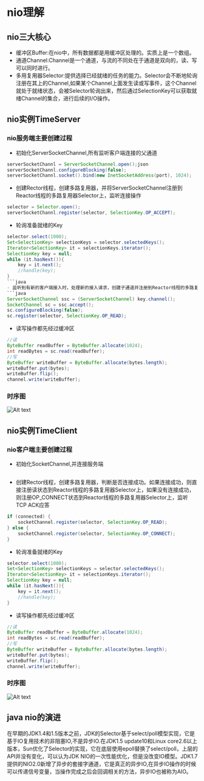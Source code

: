 # nio理解
## nio三大核心
- 缓冲区Buffer:在nio中，所有数据都是用缓冲区处理的。实质上是一个数组。
- 通道Channel:Channel是一个通道，与流的不同处在于通道是双向的，读、写可以同时进行。
- 多用复用器Selector:提供选择已经就绪的任务的能力。Selector会不断地轮询注册在其上的Channel,如果某个Channel上面发生读或写事件，这个Channel就处于就绪状态，会被Selector轮询出来，然后通过SelectionKey可以获取就绪Channel的集合，进行后续的I/O操作。
## nio实例TimeServer
### nio服务端主要创建过程
- 初始化ServerSocketChannel,所有监听客户端连接的父通道
```java
serverSocketChannl = ServerSocketChannel.open();json
serverSocketChannl.configureBlocking(false);
serverSocketChannl.socket().bind(new InetSocketAddress(port), 1024);
```
- 创建Rector线程，创建多路复用器，并将ServerSocketChannel注册到Reactor线程的多路复用器Selector上，监听连接操作
```java
selector = Selector.open();
serverSocketChannl.register(selector, SelectionKey.OP_ACCEPT);
```
- 轮询准备就绪的Key
```java
selector.select(1000);
Set<SelectionKey> selectionKeys = selector.selectedKeys();
Iterator<SelectionKey> it = selectionKeys.iterator();
SelectionKey key = null;
while (it.hasNext()){
    key = it.next();
    //handle(key);
}
```java
- 监听到有新的客户端接入时，处理新的接入请求，创建子通道并注册到Reactor线程的多路复用器Selector上，监听读操作。
```java
ServerSocketChannel ssc = (ServerSocketChannel) key.channel();
SocketChannel sc = ssc.accept();
sc.configureBlocking(false);
sc.register(selector, SelectionKey.OP_READ);
```
- 读写操作都先经过缓冲区
```java
//读
ByteBuffer readBuffer = ByteBuffer.allocate(1024);
int readBytes = sc.read(readBuffer);
//写
ByteBuffer writeBuffer = ByteBuffer.allocate(bytes.length);
writeBuffer.put(bytes);
writeBuffer.flip();
channel.write(writeBuffer);
```
### 时序图
![Alt text](/pic/2.png)
## nio实例TimeClient
### nio客户端主要创建过程
- 初始化SocketChannel,并连接服务端
```java

```
- 创建Rector线程，创建多路复用器，判断是否连接成功。如果连接成功，则直接注册读状态到Reactor线程的多路复用器Selector上，如果没有连接成功，则注册OP_CONNECT状态到Reactor线程的多路复用器Selector上，监听TCP ACK应答
```java
if (connected) {
    socketChannel.register(selector, SelectionKey.OP_READ);               
} else {
    socketChannel.register(selector, SelectionKey.OP_CONNECT);
}
```
- 轮询准备就绪的Key
```java
selector.select(1000);
Set<SelectionKey> selectionKeys = selector.selectedKeys();
Iterator<SelectionKey> it = selectionKeys.iterator();
SelectionKey key = null;
while (it.hasNext()){
    key = it.next();
    //handle(key);
}
```
- 读写操作都先经过缓冲区
```java
//读
ByteBuffer readBuffer = ByteBuffer.allocate(1024);
int readBytes = sc.read(readBuffer);
//写
ByteBuffer writeBuffer = ByteBuffer.allocate(bytes.length);
writeBuffer.put(bytes);
writeBuffer.flip();
channel.write(writeBuffer);
```
### 时序图
![Alt text](/pic/3.png)
## java nio的演进
在早期的JDK1.4和1.5版本之前，JDK的Selector基于select/poll模型实现，它是基于IO复用技术的非阻塞IO,不是异步IO.在JDK1.5 update10和Linux core2.6以上版本，Sun优化了Selector的实现，它在底层使用epoll替换了select/poll，上层的API并没有变化，可以认为JDK NIO的一次性能优化，但是没改变IO模型。JDK1.7提供的NIO2.0新增了异步的套接字通道，它是真正的异步IO,在异步IO操作的时候可以传递信号变量，当操作完成之后会回调相关的方法，异步IO也被称为AIO。